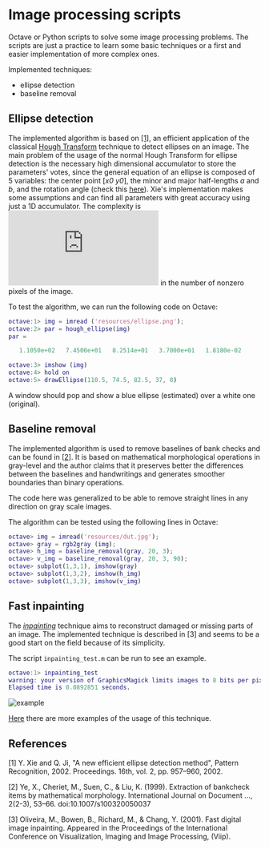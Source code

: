 # Image processing scripts

Octave or Python scripts to solve some image processing problems. The scripts are
just a practice to learn some basic techniques or a first and easier implementation 
of more complex ones.

Implemented techniques:

* ellipse detection
* baseline removal

## Ellipse detection 

The implemented algorithm is based on 
[[1]](http://scholar.google.com/scholar?cluster=3258739622664696123&hl=en&as_sdt=0,5&as_vis=1),
an efficient application of the classical 
[Hough Transform](http://en.wikipedia.org/wiki/Hough_transform) technique to detect 
ellipses on an image. The main problem of the usage of the normal Hough Transform for
ellipse detection is the necessary high dimensional accumulator to store the 
parameters' votes, since the general equation of an ellipse is composed of
5 variables: the center point [*x0* *y0*], the minor and major half-lengths *a* and
*b*, and the rotation angle (check this 
[here](http://www.maa.org/external_archive/joma/Volume8/Kalman/General.html)).
Xie's implementation makes some assumptions and can find all parameters with great
accuracy using just a 1D accumulator. The complexity is
![O3](http://latex.codecogs.com/gif.latex?O%28n%5E3%29) in the number of nonzero
pixels of the image.

To test the algorithm, we can run the following code on Octave:

```matlab
octave:1> img = imread ('resources/ellipse.png');
octave:2> par = hough_ellipse(img)
par =

   1.1050e+02   7.4500e+01   8.2514e+01   3.7000e+01   1.8180e-02

octave:3> imshow (img)
octave:4> hold on
octave:5> drawEllipse(110.5, 74.5, 82.5, 37, 0)
```

A window should pop and show a blue ellipse (estimated) over a white one (original).

## Baseline removal 

The implemented algorithm is used to remove baselines of bank checks and can be found
in 
[[2]](http://www.ee.bgu.ac.il/~dinstein/stip2002/Seminar_papers/Hershkovitz_Extraction%20of%20bankcheck.pdf).
It is based on mathematical morphological operations in gray-level and the author claims
that it preserves better the differences between the baselines and handwritings and 
generates smoother boundaries than binary operations.

The code here was generalized to be able to remove straight lines in any direction on 
gray scale images.

The algorithm can be tested using the following lines in Octave:

```matlab 
octave> img = imread('resources/dut.jpg');
octave> gray = rgb2gray (img);
octave> h_img = baseline_removal(gray, 20, 3);
octave> v_img = baseline_removal(gray, 20, 3, 90);
octave> subplot(1,3,1), imshow(gray)
octave> subplot(1,3,2), imshow(h_img)
octave> subplot(1,3,3), imshow(v_img)
```

## Fast inpainting

The [*inpainting*](http://www.rabbitmq.com/tutorials/tutorial-two-python.html)
technique aims to reconstruct damaged or missing parts of an image.
The implemented technique is described in [3] and seems to be a good start on
the field because of its simplicity.

The script `inpainting_test.m` can be run to see an example.

```matlab
octave:1> inpainting_test
warning: your version of GraphicsMagick limits images to 8 bits per pixel
Elapsed time is 0.0892851 seconds.
```

![example](https://github.com/boechat107/imgproc_scripts/blob/master/resources/inpaint_ex.png)

[Here](https://sites.google.com/site/rexstribeofimageprocessing/Home/image-inpainting)
there are more examples of the usage of this technique.

## References

[1] Y. Xie and Q. Ji, "A new efficient ellipse detection method", Pattern Recognition, 2002. Proceedings. 16th, vol. 2, pp. 957–960, 2002.

[2] Ye, X., Cheriet, M., Suen, C., & Liu, K. (1999). Extraction of bankcheck items by mathematical morphology. International Journal on Document …, 2(2-3), 53–66. doi:10.1007/s100320050037

[3] Oliveira, M., Bowen, B., Richard, M., & Chang, Y. (2001). Fast digital image inpainting. Appeared in the Proceedings of the International Conference on Visualization, Imaging and Image Processing, (Viip).
